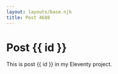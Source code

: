 ```yaml
---
layout: layouts/base.njk
title: Post 4688
---
```


# Post {{ id }}

This is post {{ id }} in my Eleventy project.
